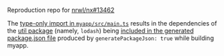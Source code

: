 Reproduction repo for [nrwl/nx#13462](https://github.com/nrwl/nx/issues/13462)

The [type-only import in `myapp/src/main.ts`](./packages/myapp/src/main.ts) results in the dependencies of the [util package](./packages/utils/src/index.ts) (namely, `lodash`) being [included in the generated package.json file](./dist/packages/myapp/package.json#L5) produced by `generatePackageJson: true` while building myapp.
